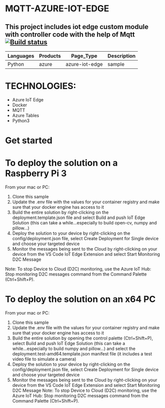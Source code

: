 # MQTT-AZURE-IOT-EDGE
This project includes iot edge custom module with controller code with the help of Mqtt
[![Build status](https://dev.azure.com/ranapoc/Yatin-POC-DEVOPS/_apis/build/status/Yatin-POC-DEVOPS-CI)](https://dev.azure.com/ranapoc/Yatin-POC-DEVOPS/_build/latest?definitionId=14)
-----------------------------------------------------------------------
| Languages     | Products               | Page_Type | Description    |
| ------------- | -----------------------|-----------|----------------|
| Python        | azure | azure-iot-edge |sample     |This is a sample|


# TECHNOLOGIES:
  * Azure IoT Edge
  * Docker
  * MQTT
  * Azure Tables
  * Python3
  
# Get started

# To deploy the solution on a Raspberry Pi 3

From your mac or PC:

 1. Clone this sample
 2. Update the .env file with the values for your container registry and make sure that your docker engine has access to it
 3. Build the entire solution by right-clicking on the deployment.template.json file and select Build and push IoT Edge Solution (this can take a     while...especially to build open-cv, numpy and pillow...)
 4. Deploy the solution to your device by right-clicking on the config/deployment.json file, select Create Deployment for Single device and choose your    targeted device
 5. Monitor the messages being sent to the Cloud by right-clicking on your device from the VS Code IoT Edge Extension and select Start Monitoring D2C Message

Note: To stop Device to Cloud (D2C) monitoring, use the Azure IoT Hub: Stop monitoring D2C messages command from the Command Palette (Ctrl+Shift+P).

# To deploy the solution on an x64 PC

From your mac or PC:

 1. Clone this sample
 2. Update the .env file with the values for your container registry and make sure that your docker engine has access to it
 3. Build the entire solution by opening the control palette (Ctrl+Shift+P), select Build and push IoT Edge Solution (this can take a while...especially to build numpy and pillow...) and select the deployment.test-amd64.template.json manifest file (it includes a test video file to simulate a camera)
 4. Deploy the solution to your device by right-clicking on the config/deployment.json file, select Create Deployment for Single device and choose your targeted device
 5. Monitor the messages being sent to the Cloud by right-clicking on your device from the VS Code IoT Edge Extension and select Start Monitoring D2C Message
Note: To stop Device to Cloud (D2C) monitoring, use the Azure IoT Hub: Stop monitoring D2C messages command from the Command Palette (Ctrl+Shift+P).
